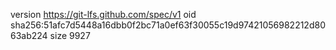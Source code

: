 version https://git-lfs.github.com/spec/v1
oid sha256:51afc7d5448a16dbb0f2bc71a0ef63f30055c19d97421056982212d8063ab224
size 9927
